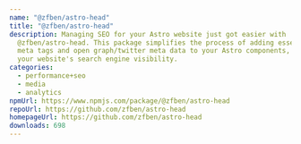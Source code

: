 ```yaml
---
name: "@zfben/astro-head"
title: "@zfben/astro-head"
description: Managing SEO for your Astro website just got easier with
  @zfben/astro-head. This package simplifies the process of adding essential
  meta tags and open graph/twitter meta data to your Astro components, boosting
  your website's search engine visibility.
categories:
  - performance+seo
  - media
  - analytics
npmUrl: https://www.npmjs.com/package/@zfben/astro-head
repoUrl: https://github.com/zfben/astro-head
homepageUrl: https://github.com/zfben/astro-head
downloads: 698
---
```

